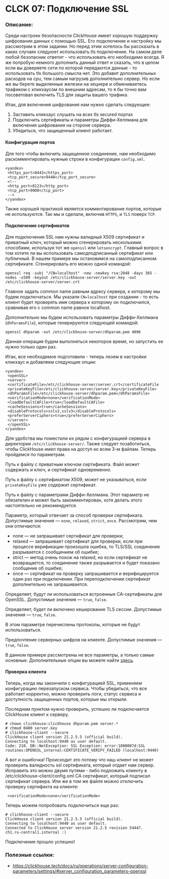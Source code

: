 <div>
<h1>CLCK 07: Подключение SSL</h1>
<div>
<h3><strong>Описание:</strong></h3>
<p>Среди настроек безопасности ClickHouse имеет хорошую поддержку шифрования данных с помощью SSL. Его подключение и настройку мы рассмотрим в этом задании. Но перед этим хотелось бы рассказать в каких случаях следуюет использовать tls подключение. На самом деле любой безопасник ответит - что использовать его необходимо всегда. Я же попробую немного дополнить данный ответ и сказать, что в целом если вы доверяете сети по которой передаются данные - то использовать tls большого смысла нет. Это добавит дополнительных расходов на cpu, тем самым нагрузив дополнительно сервер. Но если же вы берете выделенные железки на хецнере и обмениваетесь трафиком с кликхаусом по внешним адресам, то я бы точно вам посоветовал включить TLS для защиты вашего трафика.</p>
<p>Итак, для включения шифрования нам нужно сделать следующее:</p>
<ol>
<li>Заставить кликхаус слушать на всех tls secured портах</li>
<li>Подключить сертификаты и параметры Диффи-Хеллмана для включения шифрования на стороне сервера.</li>
<li>Убедиться, что защищенный клиент работает.</li>
</ol>
<h4>Конфигурация портов</h4>
<p>Для того чтобы включить защищенное соединение, нам необходимо раскомментировать нужные строки в конфигурации <code>config.xml</code>.</p>
<pre><code>&lt;yandex&gt;
 &lt;https_port&gt;8443&lt;/https_port&gt;
 &lt;tcp_port_secure&gt;9440&lt;/tcp_port_secure&gt;
 &lt;!--
 &lt;http_port&gt;8123&lt;/http_port&gt;
 &lt;tcp_port&gt;9000&lt;/tcp_port&gt;
 --&gt;
&lt;/yandex&gt;
</code></pre>
<p>Также хорошей практикой является комментирование портов, которые не используются. Так мы и сделали, включив <code>HTTPS</code>, и <code>TLS</code> поверх <code>TCP</code>.</p>
<h4>Подключение сертификатов</h4>
<p>Для подключения SSL нам нужны валидный X509 сертификат и приватный ключ, который можно сгенерировать несколькими способами, используя тот же <code>openssl</code> или <code>letsencrypt</code>. Главный вопрос в том хотите ли вы использовать самодподписанный сертификат или публичный. В нашем примере мы остановимся на самоподписанном сертификате. Сгенерировать его можно одной командой:</p>
<pre><code>openssl req -subj "/CN=localhost" -new -newkey rsa:2048 -days 365 -nodes -x509 -keyout /etc/clickhouse-server/server.key -out /etc/clickhouse-server/server.crt
</code></pre>
<p>Главное задать common name равным адресу сервера, к которому мы будем подключаться. Мы указали <code>CN=localhost</code> при создании - то есть клиент будет проверять имя сервера к которому он подключился, сравнивая его с common name равное localhost.</p>
<p>Дополнительно мы будем использовать параметры Диффи-Хеллмана (<code>dhParamsFile</code>), которые генерируются следующей командой:</p>
<pre><code>openssl dhparam -out /etc/clickhouse-server/dhparam.pem 4096
</code></pre>
<p>Данная операция будем выполняться некоторое время, но запустить ее нужно только один раз.</p>
<p>Итак, все необходимое подготовили - теперь лезем в настройки кликхаус и добавляем следующие опции:</p>
<pre><code>&lt;yandex&gt;
 &lt;openSSL&gt;
 &lt;server&gt;
 &lt;certificateFile&gt;/etc/clickhouse-server/server.crt&lt;/certificateFile
 &lt;privateKeyFile&gt;/etc/clickhouse-server/server.key&lt;/privateKeyFile&gt;
 &lt;dhParamsFile&gt;/etc/clickhouse-server/dhparam.pem&lt;/dhParamsFile&gt;
 &lt;verificationMode&gt;none&lt;/verificationMode&gt;
 &lt;loadDefaultCAFile&gt;true&lt;/loadDefaultCAFile&gt;
 &lt;cacheSessions&gt;true&lt;/cacheSessions&gt;
 &lt;disableProtocols&gt;sslv2,sslv3&lt;/disableProtocols&gt;
 &lt;preferServerCiphers&gt;true&lt;/preferServerCiphers&gt;
 &lt;/server&gt;
 &lt;/openSSL&gt;
&lt;/yandex&gt;
</code></pre>
<p>Для удобства мы поместили их рядом с конфигурацией сервера в директории <code>/etc/clickhouse-server/</code>. Также следует позаботиться, чтобы ClickHouse имел права на доступ ко всем 3-м файлам. Теперь пройдемся по параметрам.</p>
<p>Путь к файлу с приватным ключом сертификата. Файл может содержать и ключ, и сертификат одновременно.</p>
<p>Путь к файлу с сертификатом Х509, может не указываться, если <code>privateKeyFile</code> уже содержит сертификат.</p>
<p>Путь к файлу с параметрами Диффи-Хеллмана. Этот параметр не обязателен и может быть закомментирован, хотя делать этого настоятельно не рекомендуется.</p>
<p>Параметр, который отвечает за способ проверки сертификата. Допустимые значения &mdash; <code>none</code>, <code>relaxed</code>, <code>strict</code>, <code>once</code>. Рассмотрим, чем они отличаются:</p>
<ul>
<li>none &mdash; не запрашивает сертификат для проверки;</li>
<li>relaxed &mdash; запрашивает сертификат для проверки, если при процессе верификации произошла ошибка, то TLS/SSL соединение разрывается с сообщением об ошибке;</li>
<li>strict &mdash; метод очень похож на relaxed, но если сертификат не возвращается, то соединение также разрывается и будет показано сообщение об ошибке;</li>
<li>once &mdash; сертификат на проверку запрашивается и верифицируется один раз при подключении. При переподключении сертификат дополнительно не запрашивается.</li>
</ul>
<p>Определяет, будут ли использоваться встроенные CA-сертификаты для OpenSSL. Допустимые значения &mdash; <code>true</code>, <code>false</code>.</p>
<p>Определяет, будет ли включено кеширование TLS сессии. Допустимые значения &mdash; <code>true</code>, <code>false</code>.</p>
<p>В этом параметре перечислены протоколы, которые не будут использоваться.</p>
<p>Предпочтение серверных шифров на клиенте. Допустимые значения &mdash; <code>true</code>, <code>false</code>.</p>
<p>В данном примере рассмотрены не все параметры, а только самые основные. Дополнительные опции вы можете найти <a href="https://clickhouse.tech/docs/ru/operations/server-configuration-parameters/settings/#server_configuration_parameters-openssl">здесь</a>.</p>
<h4>Проверка клиента</h4>
<p>Теперь, когда мы закончили с конфигурацией SSL, применяем конфигурацию перезапуском сервиса. Чтобы убедиться, что все работает корректно, можно проверить логи, статус сервиса и доступность защищенных портов, которые мы открыли.</p>
<p>Последним пунктом нужно проверить, успешно ли подключается ClickHouse клиент к серверу.</p>
<pre><code># chown clickhouse:clickhouse dhparam.pem server.*
# chmod 0400 server.key
# clickhouse-client --secure
ClickHouse client version 21.2.5.5 (official build).
Connecting to localhost:9440 as user default.
Code: 210. DB::NetException: SSL Exception: error:1000007d:SSL routines:OPENSSL_internal:CERTIFICATE_VERIFY_FAILED (localhost:9440)
</code></pre>
<p>А вот и ошибочка! Происходит это потому что наш клиент не может проверить валидность ssl сертификата, который отдает нам сервер. Исправить это можно двумя путями - либо подложить клиенту в /etc/clickhouse-client/config.xml CA сертификат, который подписал сертификат сервера. Или же в том же файле можно отключить проверку сертификта на клиенте:</p>
<pre><code> &lt;verificationMode&gt;none&lt;/verificationMode&gt;
</code></pre>
<p>Теперь можем попробовать подключиться еще раз:</p>
<pre><code># clickhouse-client --secure
ClickHouse client version 21.2.5.5 (official build).
Connecting to localhost:9440 as user default.
Connected to ClickHouse server version 21.2.5 revision 54447.
ch1.ru-central1.internal :)
</code></pre>
<p>Подключение прошло успешно!</p>
<h3><strong>Полезные ссылки:</strong></h3>
<ul>
<li><a href="https://clickhouse.tech/docs/ru/operations/server-configuration-parameters/settings/#server_configuration_parameters-openssl">https://clickhouse.tech/docs/ru/operations/server-configuration-parameters/settings/#server_configuration_parameters-openssl</a></li>
</ul>
</div>
</div>
